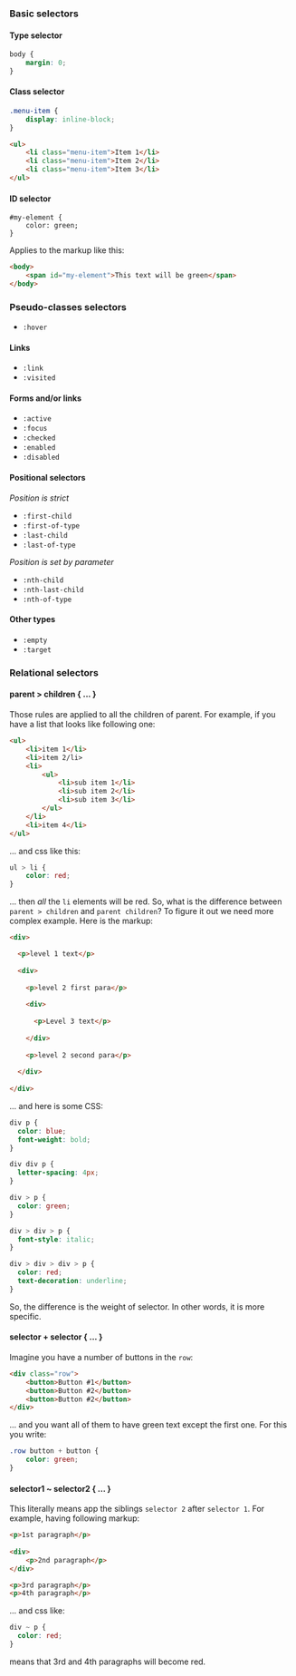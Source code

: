 ### Basic selectors

#### Type selector

```css
body {
    margin: 0;
}
```

#### Class selector

```css
.menu-item {
    display: inline-block;
}
```

```html
<ul>
    <li class="menu-item">Item 1</li>
    <li class="menu-item">Item 2</li>
    <li class="menu-item">Item 3</li>
</ul>
```

#### ID selector

```
#my-element {
    color: green;
}
```

Applies to the markup like this:

```html
<body>
    <span id="my-element">This text will be green</span>
</body>
```

### Pseudo-classes selectors

- `:hover`

#### Links

- `:link`
- `:visited`

#### Forms and/or links

- `:active`
- `:focus`
- `:checked`
- `:enabled`
- `:disabled`

#### Positional selectors

*Position is strict*

- `:first-child`
- `:first-of-type`
- `:last-child`
- `:last-of-type`

*Position is set by parameter*

- `:nth-child`
- `:nth-last-child`
- `:nth-of-type`

#### Other types

- `:empty`
- `:target`

### Relational selectors

#### parent > children { ... }

Those rules are applied to all the children of parent. For example, if you have a list that looks like following one:

```html
<ul>
    <li>item 1</li>
    <li>item 2/li>
    <li>
        <ul>
            <li>sub item 1</li>
            <li>sub item 2</li>
            <li>sub item 3</li>
        </ul>
    </li>
    <li>item 4</li>
</ul>
```

... and css like this:

```css
ul > li {
    color: red;
}
```

... then *all* the `li` elements will be red. So, what is the difference between `parent > children` and `parent children`? To figure it out we need more complex example. Here is the markup:

```html
<div>

  <p>level 1 text</p>
  
  <div>
    
    <p>level 2 first para</p>
    
    <div>
      
      <p>Level 3 text</p>
      
    </div>
    
    <p>level 2 second para</p>
    
  </div>
  
</div>
```

... and here is some CSS:

```css
div p {
  color: blue;
  font-weight: bold;
}

div div p {
  letter-spacing: 4px;
}

div > p {
  color: green;
}

div > div > p {
  font-style: italic;
}

div > div > div > p {
  color: red;
  text-decoration: underline;
}
```

So, the difference is the weight of selector. In other words, it is more specific.

#### selector + selector { ... }

Imagine you have a number of buttons in the `row`:

```html
<div class="row">
    <button>Button #1</button>
    <button>Button #2</button>
    <button>Button #2</button> 
</div>
```

... and you want all of them to have green text except the first one. For this you write:

```css
.row button + button {
    color: green;
}
```

#### selector1 ~ selector2 { ... }

This literally means app the siblings `selector 2` after `selector 1`. For example, having following markup:

```html
<p>1st paragraph</p>
  
<div>
    <p>2nd paragraph</p>
</div>

<p>3rd paragraph</p>
<p>4th paragraph</p>
```

... and css like:

```css
div ~ p {
  color: red;
}
```

means that 3rd and 4th paragraphs will become red.